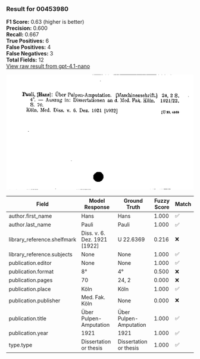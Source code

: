 ### Result for 00453980
**F1 Score:** 0.63 (higher is better)<br>**Precision:** 0.600<br>**Recall:** 0.667<br>**True Positives:** 6<br>**False Positives:** 4<br>**False Negatives:** 3<br>**Total Fields:** 12<br>[View raw result from gpt-4.1-nano](https://github.com/RISE-UNIBAS/humanities_data_benchmark/blob/main/results/2025-09-02/T0162/request_T0162_00453980.json)

<img src="https://github.com/RISE-UNIBAS/humanities_data_benchmark/blob/main/benchmarks/zettelkatalog/images/00453980.jpg?raw=true" alt="00453980" width="600px">

| Field | Model Response | Ground Truth | Fuzzy Score | Match |
|-------|----------------|--------------|-------------|-------|
| author.first_name | Hans | Hans | 1.000 | ✅ |
| author.last_name | Pauli | Pauli | 1.000 | ✅ |
| library_reference.shelfmark | Diss. v. 6. Dez. 1921 [1922] | U 22.6369 | 0.216 | ❌ |
| library_reference.subjects | None | None | 1.000 | ✅ |
| publication.editor | None | None | 1.000 | ✅ |
| publication.format | 8° | 4° | 0.500 | ❌ |
| publication.pages | 70 | 24, 2 | 0.000 | ❌ |
| publication.place | Köln | Köln | 1.000 | ✅ |
| publication.publisher | Med. Fak. Köln | None | 0.000 | ❌ |
| publication.title | Über Pulpen-Amputation | Über Pulpen-Amputation | 1.000 | ✅ |
| publication.year | 1921 | 1921 | 1.000 | ✅ |
| type.type | Dissertation or thesis | Dissertation or thesis | 1.000 | ✅ |

